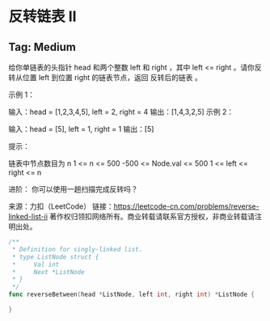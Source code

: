 # 反转链表 II  


## Tag: Medium  

给你单链表的头指针 head 和两个整数 left 和 right ，其中 left <= right 。请你反转从位置 left 到位置 right 的链表节点，返回 反转后的链表 。
 

示例 1：


输入：head = [1,2,3,4,5], left = 2, right = 4
输出：[1,4,3,2,5]
示例 2：

输入：head = [5], left = 1, right = 1
输出：[5]
 

提示：

链表中节点数目为 n
1 <= n <= 500
-500 <= Node.val <= 500
1 <= left <= right <= n
 

进阶： 你可以使用一趟扫描完成反转吗？

来源：力扣（LeetCode）
链接：https://leetcode-cn.com/problems/reverse-linked-list-ii
著作权归领扣网络所有。商业转载请联系官方授权，非商业转载请注明出处。  


```go
/**
 * Definition for singly-linked list.
 * type ListNode struct {
 *     Val int
 *     Next *ListNode
 * }
 */
func reverseBetween(head *ListNode, left int, right int) *ListNode {
    
}
```